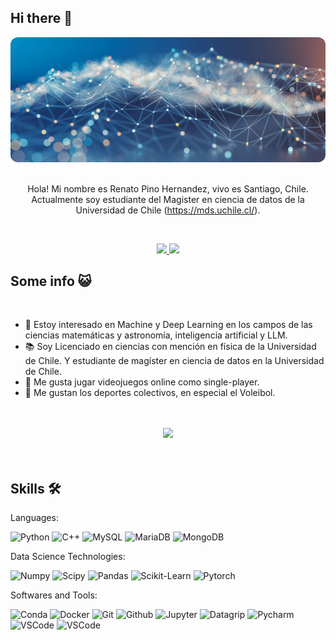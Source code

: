 
## Hi there 👋

<div align="center">
    <img src='graph.jpg' style="border-radius: 12px"> 
</div>

<br>

<div align="center">

Hola! Mi nombre es Renato Pino Hernandez, vivo es Santiago, Chile. Actualmente soy estudiante del
Magister en ciencia de datos de la Universidad de Chile (https://mds.uchile.cl/).


</div>

<br>

<p align="center">
    <a href=https://www.linkedin.com/in/renato-pino-2691b5185/">
        <img src="https://img.shields.io/badge/LinkedIn-0077B5?style=for-the-badge&logo=linkedin"/>
    </a>
    <a href="mailto:renato.pino@ug.uchile.cl">
        <img src="https://img.shields.io/badge/Gmail-D14836?style=for-the-badge&logo=gmail"/>
    </a>
</p>

## Some info 😺

<br>

- 💙 Estoy interesado en Machine y Deep Learning en los campos de las ciencias matemáticas y astronomía, inteligencia artificial y LLM. 
- 📚 Soy Licenciado en ciencias con mención en física de la Universidad de Chile. Y estudiante de magíster en ciencia de datos en la Universidad de Chile.
- 👾 Me gusta jugar videojuegos online como single-player.
- 🏐 Me gustan los deportes colectivos, en especial el Voleibol.

<br>
<br>

<div align='center'>
<img src="https://github-readme-stats.vercel.app/api?username=zerzer0&count_private=true&show_icons=true&custom_title=Github&theme=chartreuse-dark&bg_color=0,000000,130F40&layout=compact&border_radius=8">
</div>

<br>
<br>

## Skills 🛠️

Languages:

![Python](https://img.shields.io/badge/-Python-000?&logo=Python)
![C++](https://img.shields.io/badge/-C++-000?&logo=c%2b%2b&logoColor=00599C)
![MySQL](https://img.shields.io/badge/-MySQL-000?&logo=mysql)
![MariaDB](https://img.shields.io/badge/-MariaDB-000?&logo=mysql)
![MongoDB](https://img.shields.io/badge/-MongoDB-000?&logo=mongodb)


Data Science Technologies:

![Numpy](https://img.shields.io/badge/-Numpy-000?&logo=numpy)
![Scipy](https://img.shields.io/badge/-Scipy-000?&logo=scipy)
![Pandas](https://img.shields.io/badge/-Pandas-000?&logo=pandas)
![Scikit-Learn](https://img.shields.io/badge/-Scikit_Learn-000?&logo=scikit-learn)
![Pytorch](https://img.shields.io/badge/-PyTorch-000?&logo=pytorch)

Softwares and Tools:

![Conda](https://img.shields.io/badge/Conda-000?&logo=anaconda)
![Docker](https://img.shields.io/badge/Docker-000?&logo=docker)
![Git](https://img.shields.io/badge/Git-000?&logo=git)
![Github](https://img.shields.io/badge/GitHub-000?&logo=github)
![Jupyter](https://img.shields.io/badge/Jupyter-000?&logo=Jupyter)
![Datagrip](https://img.shields.io/badge/Datagrip-000?&logo=datagrip)
![Pycharm](https://img.shields.io/badge/Pycharm-000?&logo=pycharm)
![VSCode](https://img.shields.io/badge/VSCode-000?&logo=visual%20studio%20code)
![VSCode](https://img.shields.io/badge/VSCode-000?&logo=visual%20studio%20code)